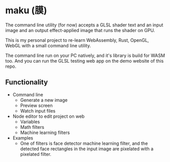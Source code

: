 # maku (膜)

The command line utility (for now) accepts a GLSL shader text and an input image and an output effect-applied image that runs the shader on GPU. 

This is my personal project to re-learn WebAssembly, Rust, OpenGL, WebGL with a small command line utility.

The command line run on your PC natively, and it's library is build for WASM too.
And you can run the GLSL testing web app on the demo website of this repo.

## Functionality

- Command line
	- Generate a new image
	- Preview screen
	- Watch input files
- Node editor to edit project on web
	- Variables
	- Math filters
	- Machine learning filters
- Examples
    - One of filters is face detector machine learning filter, and the detected face rectangles in the input image are pixelated with a pixelated filter.


